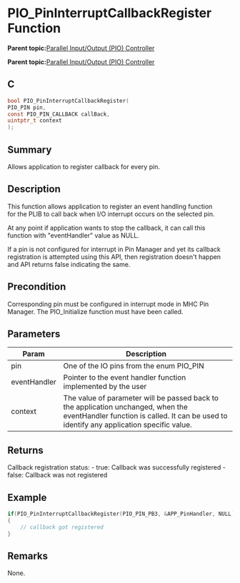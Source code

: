 # PIO\_PinInterruptCallbackRegister Function

**Parent topic:**[Parallel Input/Output \(PIO\) Controller](GUID-6E00A15D-D08A-43FF-A05A-C91E7717B5DE.md)

**Parent topic:**[Parallel Input/Output \(PIO\) Controller](GUID-CDD19539-F154-487B-A93E-CE1F75932EB8.md)

## C

```c
bool PIO_PinInterruptCallbackRegister(
PIO_PIN pin,
const PIO_PIN_CALLBACK callBack,
uintptr_t context
);
```

## Summary

Allows application to register callback for every pin.

## Description

This function allows application to register an event handling function<br />for the PLIB to call back when I/O interrupt occurs on the selected pin.

At any point if application wants to stop the callback, it can call this<br />function with "eventHandler" value as NULL.

If a pin is not configured for interrupt in Pin Manager and yet its callback<br />registration is attempted using this API, then registration doesn't happen<br />and API returns false indicating the same.

## Precondition

Corresponding pin must be configured in interrupt mode in MHC Pin Manager. The PIO\_Initialize function must have been called.

## Parameters

|Param|Description|
|-----|-----------|
|pin|One of the IO pins from the enum PIO\_PIN|
|eventHandler|Pointer to the event handler function implemented by the user|
|context|The value of parameter will be passed back to the application unchanged, when the eventHandler function is called. It can be used to identify any application specific value.|

## Returns

Callback registration status: - true: Callback was successfully registered - false: Callback was not registered

## Example

```c
if(PIO_PinInterruptCallbackRegister(PIO_PIN_PB3, &APP_PinHandler, NULL))
{
    // callback got registered
}
```

## Remarks

None.

